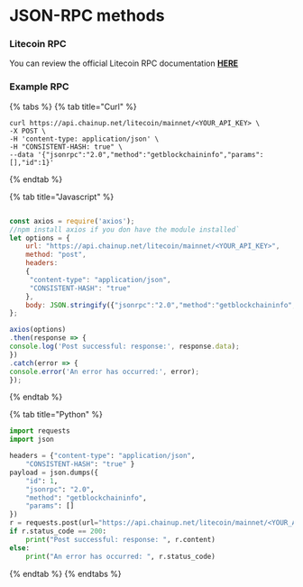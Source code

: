 # JSON-RPC methods

### Litecoin RPC

You can review the official Litecoin RPC documentation [**HERE**](https://litecoin.info/index.php/Litecoin\_API)

### Example RPC

{% tabs %}
{% tab title="Curl" %}
```
curl https://api.chainup.net/litecoin/mainnet/<YOUR_API_KEY> \
-X POST \
-H 'content-type: application/json' \
-H "CONSISTENT-HASH: true" \
--data '{"jsonrpc":"2.0","method":"getblockchaininfo","params":[],"id":1}'
```
{% endtab %}

{% tab title="Javascript" %}
```javascript

const axios = require('axios');
//npm install axios if you don have the module installed`
let options = {
    url: "https://api.chainup.net/litecoin/mainnet/<YOUR_API_KEY>",
    method: "post",
    headers:
    { 
     "content-type": "application/json",
     "CONSISTENT-HASH": "true"
    },
    body: JSON.stringify({"jsonrpc":"2.0","method":"getblockchaininfo","params":[],"id":1})
};

axios(options)
.then(response => {
console.log('Post successful: response:', response.data);
})
.catch(error => {
console.error('An error has occurred:', error);
});
```
{% endtab %}

{% tab title="Python" %}
```python
import requests
import json

headers = {"content-type": "application/json",
    "CONSISTENT-HASH": "true" } 
payload = json.dumps({
    "id": 1,
    "jsonrpc": "2.0",
    "method": "getblockchaininfo",
    "params": []
})
r = requests.post(url="https://api.chainup.net/litecoin/mainnet/<YOUR_API_KEY>", headers=headers, data=payload)
if r.status_code == 200:
    print("Post successful: response: ", r.content)
else:
    print("An error has occurred: ", r.status_code)


```
{% endtab %}
{% endtabs %}
